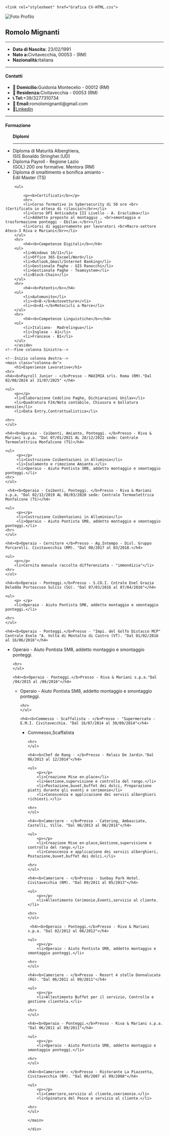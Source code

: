 <!DOCTYPE html>
<html lang="it">
<head>
    <meta charset="UTF-8">
    <meta name="viewport" content="width=device-width, initial-scale=1.0">
    
    <link rel="stylesheet" href="Grafica CV-HTML.css">
</head>
<body>
    <!--Inizio colonna sinistra-->
    <div class="container">
        <aside class="colonna-sx">
         <img src="romolo1.jpg" alt="Foto Profilo" class="profilo">
         <h1><strong>Romolo Mignanti</strong></h1>
         <hr>
         <ul>
            <li><b>Data di Nascita:</b> 23/02/1991</li>
            <li><b>Nato a:</b>Civitavecchia, 00053 - (RM)</li>
            <li><b>Nazionalità:</b>Italiana</il>
        </ul>
        <hr>
            <h4><b>Contatti</b></h4>
        <ul>
            <li><b>📍 Domicilio:</b>Guidonia Montecelio - 00012 (RM)</li>
            <li><b>📍 Residenza:</b>Civitavecchia - 00053 (RM)</li>
            <li><b>📞 Tel:</b>+39/3277310734</li>
            <li><b>📧 Email:</b>romolomignanti@gmail.com</li>
            <li>💼<a href="https://www.linkedin.com/in/romolo-mignanti-6a9b90256/" target="_blank">Linkedin</a></li>
        </ul>
        <hr>
            <h4><b>Formazione</b></h4>
        <ul>
            <p><b>Diplomi</b></p>
            <hr>
            <li>Diploma di Maturità Alberghiera, <br>ISIS Bonaldo Stringher.(UD)</br> </li>
            <li>Diploma Payroll - Regione Lazio <br>(GOL) 200 ore formative. Mentora (RM)</br></li>
            <li>Diploma di smaltimento e bonifica amianto -<br> Edil Master (TS)<br></li>
        </ul>

        <ul>
    
            <p><b>Certificati</b></p>
            <hr>
            <li>Corso formativo in Sybersecurity di 50 ore <br>(Certificato in attesa di rilascio)</br></li>
            <li>Corso DPI Anticaduta III Livello - A. Eraclidea</li>
            <li>Addetto preposto al montaggio , <br>smontaggio e trasformazione ponteggi - Ebilav.</br></li> 
            <li>Corsi di aggiornamento per lavoratori <br>Macro-settore Ateco-3 Riva e Mariani</br></li>
        </ul>
        <hr>
            <h4><b>Competenze Digitali</b></h4>
        <ul>           
            <li>Windows 10/11</li>
            <li>Office 365-Exceel/Word</li>
            <li>Outlook,Gmail/Internet Banking</li>
            <li>Gestionale Paghe - GIS Ranocchi</li>
            <li>Gestionale Paghe - Teamsystem</li>
            <li>Block-Chain</li>
        </ul>
        <hr>
            <h4><b>Patenti</b></h4>
        <ul>     
            <li>Automunito</li>
            <li><b>B-</b>Autovetture</<li>
            <li><b>A1-</b>Motocicli a Marce</li>
        </ul>
        <hr>
            <h4><b>Competenze Linguistiche</b></h4>
        <ul> 
            <li>Italiano-  Madrelingua</li>
            <li>Inglese - A1</li>
            <li>Francese - B1</li>
        </ul>
        </aside> 
    <!--Fine colonna Sinistra-->
     
    <!--Inizio colonna destra-->
    <main class="colonna-dx">
        <h1>Esperienze Lavorative</h1>
    <hr>
    <h4><b>Payroll Junior - </b>Presso - MAXIMIA srls. Roma (RM)."Dal 02/08/2024 al 31/07/2025" </h4>
    
    <ul>
        <p></p>
        <li>Elaborazione Cedolino Paghe, Dichiarazioni Unilav</li>
        <li>Quadratura F24/Nota contabile, Chiusura e bollatura mensile</li>
        <li>Data Entry,Contrattualistica</li>
       
    <hr>
    </ul>

    <h4><b>Operaio - Coibenti, Amianto, Ponteggi. </b>Presso - Riva & Mariani s.p.a. "Dal 07/01/2021 AL 28/12/2022 sede: Centrale Termoelettrica Monfalcone (TS)</h4>

    <ul>
         <p></p>
         <li>Costruzione Coibentazioni in Alluminio</li>
         <li>Isolamento e rimozione Amianto.</li>
         <li>Operaio - Aiuto Pontista SM8, addetto montaggio e smontaggio ponteggi.</li>
    <hr>
    </ul>

     <h4><b>Operaio - Coibenti, Ponteggi. </b>Presso - Riva & Mariani s.p.a. "Dal 02/12/2019 AL 08/03/2020 sede: Centrale Termoelettrica Monfalcone (TS)</h4> 

    <ul>
         <p></p>
         <li>Costruzione Coibentazioni in Alluminio</li>
         <li>Operaio - Aiuto Pontista SM8, addetto montaggio e smontaggio ponteggi.</li>
    <hr>
    </ul>

    <h4><b>Operaio - Cernitore </b>Presso - Ag.Intempo - Disl. Gruppo Porcarelli. Civitavecchia (RM). "Dal 08/2017 al 03/2018.</h4>

    <ul>
        <p></p>
        <li>Cernita manuale raccolta differenziata - "immondizia"</li>
    <hr>
    </ul>

    <h4><b>Operaio - Ponteggi.</b>Presso - S.CO.I. Cntrale Enel Grazia Deledda Portoscuso Sulcis (SU). "Dal 07/03/2016 al 07/04/2016"</h4>

    <ul>
        <p> </p>
        <li>Operaio - Aiuto Pontista SM8, addetto montaggio e smontaggio ponteggi.</li>
     
    <hr>
    </ul>

    <h4><b>Operaio - Ponteggi.</b>Presso - "Impi. del Golfo Distacco MCP" Centrale Enele "A. Volta di Montalto di Castro (VT). "Dal 01/02/2016 al 16/06/2016"</h4>

 <ul>
        <p> </p>
        <li>Operaio - Aiuto Pontista SM8, addetto montaggio e smontaggio ponteggi.</li>

    <hr>
    </ul>

    <h4><b>Operaio - Ponteggi.</b>Presso - Riva & Mariani s.p.a."Dal /04/2015 al /06/2016"</h4>

 <ul>
        <p></p>
        <li>Operaio - Aiuto Pontista SM8, addetto montaggio e smontaggio ponteggi.</li>

    <hr>
    </ul>

    <h4><b>Commesso - Scaffalista - </b>Presso - "Supermercato - E.M.I. Civitavecchia. "Dal 16/07/2014 al 30/09/2014"</h4>

 <ul>
        <p></p>
        <li>Commesso,Scaffalista</li>

    <hr>
    </ul>

    <h4><b>Chef de Rang - </b>Presso - Relais De Jardin."Dal 06/2013 al 12/2014"</h4>

    <ul>
        <p></p>
        <li>Creazione Mise en-place</li>
        <li>Gestione,supervisione e controllo del rango.</li>
        <li>Postazione,buvet,buffet dei dolci, Preparazione piatti durante gli eventi e cerimonie</li>
        <li>Conoscenza e applicazione dei servizi alberghieri richiesti.</li>

    <hr>
    </ul>

    <h4><b>Cameriere - </b>Presso - Catering, Ambasciate, Castelli, Ville. "Dal 06/2013 al 06/2014"</h4>

    <ul>
        <p></p>
        <li>Creazione Mise en-place,Gestione,supervisione e controllo del rango.</li>
        <li>Conoscenza e applicazione dei servizi alberghieri, Postazione,buvet,buffet dei dolci.</li>
     
    <hr>
    </ul>
    
    <h4><b>Cameriere - </b>Presso - Sunbay Park Hotel. Civitavecchia (RM). "Dal 09/2011 al 05/2013"</h4>

    <ul>
        <p></p>
        <li>Allestimento Cerimonie,Eventi,servizio al cliente.</li>
     
    <hr>
    </ul>

     <h4><b>Operaio - Ponteggi.</b>Presso - Riva & Mariani s.p.a. "Dal 02/2012 al 06/2012"</h4>

    <ul>
        <p></p>
        <li>Operaio - Aiuto Pontista SM8, addetto montaggio e smontaggio ponteggi.</li>
     
    <hr>
    </ul>

    <h4><b>Cameriere - </b>Presso - Resort 4 stelle Donnalucata (RG). "Dal 06/2011 al 09/2011"</h4>

    <ul>
        <p></p>
        <li>Allestimento Buffet per il servizio, Controllo e gestione clientela.</li>
     
    <hr>
    </ul>

    <h4><b>Operaio - Ponteggi.</b>Presso - Riva & Mariani s.p.a. "Dal 06/2011 al 09/2011"</h4>

    <ul>
        <p></p>
        <li>Operaio - Aiuto Pontista SM8, addetto montaggio e smontaggio ponteggi.</li>
     
    <hr>
    </ul>

    <h4><b>Cameriere - </b>Presso - Ristorante La Piazzetta, Civitavecchia (RM). "Dal 06/2007 al 09/2008"</h4>

    <ul>
        <p></p>
        <li>Cameriere,servizio al cliente,ceerimonie.</li>
        <li>Spinatura del Pesce e servizio al cliente.</li>
     
    <hr>
    </ul>

    </main>

    </div>


</body>
</html>
